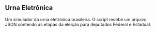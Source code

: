 ## Urna Eletrônica

Um simulador da urna eletrônica brasileira. O script recebe um arquivo JSON contendo as etapas da eleição para deputados Federal e Estadual.
